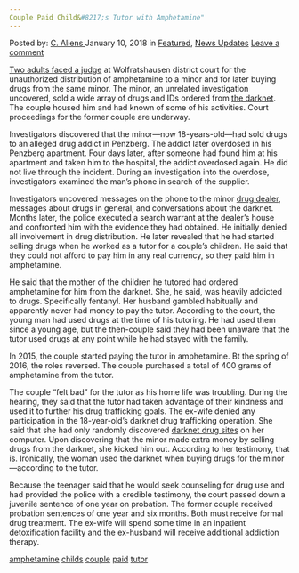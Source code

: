 ```yaml
---
Couple Paid Child&#8217;s Tutor with Amphetamine"
---
```

<article class="post-listing post-24361 post type-post status-publish format-standard has-post-thumbnail hentry 
 tag-amphetamine tag-childs tag-couple tag-paid tag-tutor">
<div class="post-inner">
<span>Posted by: <a href="https://www.deepdotweb.com/author/caliens/" title="">C. Aliens </a></span>
<span>January 10, 2018</span>
<span>in <a href="https://www.deepdotweb.com/category/deepdot-news/" rel="category tag">Featured</a>, <a href="https://www.deepdotweb.com/category/news-updates/" rel="category tag">News Updates</a></span>
<span><a href="https://www.deepdotweb.com/2018/01/10/couple-paid-childs-tutor-amphetamine/#respond">Leave a comment</a></span>


<p><a href="https://www.merkur.de/lokales/bad-toelz/benediktbeuern-ort28358/nachhilfelehrer-mit-drogen-bezahlt-9462871.html">Two adults faced a judge</a> at Wolfratshausen district court for the unauthorized distribution of amphetamine to a minor and for later buying drugs from the same minor. The minor, an unrelated investigation uncovered, sold a wide array of drugs and IDs ordered from <a href="http://deepdotweb.com/tag/darknet">the darknet</a>. The couple housed him and had known of some of his activities. Court proceedings for the former couple are underway.</p>
<p>Investigators discovered that the minor—now 18-years-old—had sold drugs to an alleged drug addict in Penzberg. The addict later overdosed in his Penzberg apartment. Four days later, after someone had found him at his apartment and taken him to the hospital, the addict overdosed again. He did not live through the incident. During an investigation into the overdose, investigators examined the man’s phone in search of the supplier.</p>
<p>Investigators uncovered messages on the phone to the minor <a href="http://deepdotweb.com/tag/drug">drug dealer</a>, messages about drugs in general, and conversations about the darknet. Months later, the police executed a search warrant at the dealer’s house and confronted him with the evidence they had obtained. He initially denied all involvement in drug distribution. He later revealed that he had started selling drugs when he worked as a tutor for a couple’s children. He said that they could not afford to pay him in any real currency, so they paid him in amphetamine.</p>
<p>He said that the mother of the children he tutored had ordered amphetamine for him from the darknet. She, he said, was heavily addicted to drugs. Specifically fentanyl. Her husband gambled habitually and apparently never had money to pay the tutor. According to the court, the young man had used drugs at the time of his tutoring. He had used them since a young age, but the then-couple said they had been unaware that the tutor used drugs at any point while he had stayed with the family.</p>
<p>In 2015, the couple started paying the tutor in amphetamine. Bt the spring of 2016, the roles reversed. The couple purchased a total of 400 grams of amphetamine from the tutor.</p>
<p>The couple “felt bad” for the tutor as his home life was troubling. During the hearing, they said that the tutor had taken advantage of their kindness and used it to further his drug trafficking goals. The ex-wife denied any participation in the 18-year-old’s darknet drug trafficking operation. She said that she had only randomly discovered <a href="http://deepdotweb.com/tag/darknet">darknet drug sites</a> on her computer. Upon discovering that the minor made extra money by selling drugs from the darknet, she kicked him out. According to her testimony, that is. Ironically, the woman used the darknet when buying drugs for the minor—according to the tutor.</p>
<p>Because the teenager said that he would seek counseling for drug use and had provided the police with a credible testimony, the court passed down a juvenile sentence of one year on probation. The former couple received probation sentences of one year and six months. Both must receive formal drug treatment. The ex-wife will spend some time in an inpatient detoxification facility and the ex-husband will receive additional addiction therapy.</p>
</div>
<a href="https://www.deepdotweb.com/tag/amphetamine/" rel="tag">amphetamine</a> <a href="https://www.deepdotweb.com/tag/childs/" rel="tag">childs</a> <a href="https://www.deepdotweb.com/tag/couple/" rel="tag">couple</a> <a href="https://www.deepdotweb.com/tag/paid/" rel="tag">paid</a> <a href="https://www.deepdotweb.com/tag/tutor/" rel="tag">tutor</a></span> <span style="display:none" class="updated">2018-01-10<a href="https://www.deepdotweb.com/author/caliens/" title="Posts by C. Aliens" rel="author">C. Aliens</a></strong></div>

